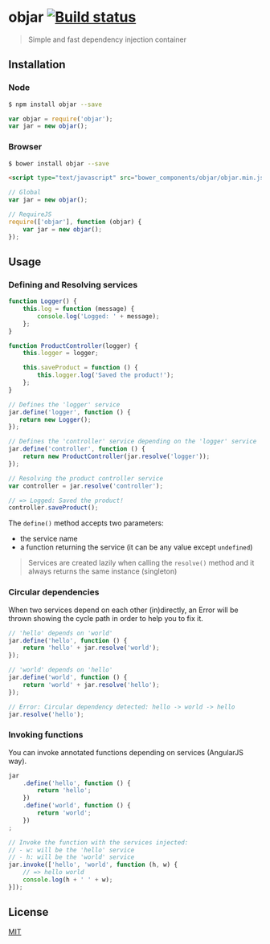 # objar [![Build status][travis-image]][travis-url]

> Simple and fast dependency injection container

## Installation

### Node

```bash
$ npm install objar --save
```

```js
var objar = require('objar');
var jar = new objar();
```

### Browser

```bash
$ bower install objar --save
```

```html
<script type="text/javascript" src="bower_components/objar/objar.min.js"></script>
```

```js
// Global
var jar = new objar();

// RequireJS
require(['objar'], function (objar) {
    var jar = new objar();
});
```

## Usage

### Defining and Resolving services

```js
function Logger() {
    this.log = function (message) {
        console.log('Logged: ' + message);
    };
}

function ProductController(logger) {
    this.logger = logger;

    this.saveProduct = function () {
        this.logger.log('Saved the product!');
    };
}

// Defines the 'logger' service
jar.define('logger', function () {
   return new Logger();
});

// Defines the 'controller' service depending on the 'logger' service
jar.define('controller', function () {
    return new ProductController(jar.resolve('logger'));
});

// Resolving the product controller service
var controller = jar.resolve('controller');

// => Logged: Saved the product!
controller.saveProduct();
```

The `define()` method accepts two parameters:

- the service name
- a function returning the service (it can be any value except `undefined`)

> Services are created lazily when calling the `resolve()` method and it always returns
> the same instance (singleton)

### Circular dependencies

When two services depend on each other (in)directly, an Error will be thrown showing
the cycle path in order to help you to fix it.

```js
// 'hello' depends on 'world'
jar.define('hello', function () {
    return 'hello' + jar.resolve('world');
});

// 'world' depends on 'hello'
jar.define('world', function () {
    return 'world' + jar.resolve('hello');
});

// Error: Circular dependency detected: hello -> world -> hello
jar.resolve('hello');
```

### Invoking functions

You can invoke annotated functions depending on services (AngularJS way).

```js
jar
    .define('hello', function () {
        return 'hello';
    })
    .define('world', function () {
        return 'world';
    })
;

// Invoke the function with the services injected:
// - w: will be the 'hello' service
// - h: will be the 'world' service
jar.invoke(['hello', 'world', function (h, w) {
    // => hello world
    console.log(h + ' ' + w);
}]);
```

## License

[MIT](https://github.com/florianv/objar/blob/master/LICENSE)

[travis-url]: https://travis-ci.org/florianv/objar
[travis-image]: https://travis-ci.org/florianv/objar.svg?branch=master
